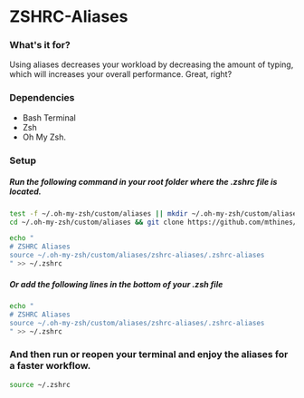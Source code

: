 # ZSHRC-Aliases

### What's it for?
Using aliases decreases your workload by decreasing the amount of typing, which will increases your overall performance.
Great, right?

### Dependencies
- Bash Terminal
- Zsh
- Oh My Zsh.

### Setup
##### Run the following command in your root folder where the .zshrc file is located.
```bash
test -f ~/.oh-my-zsh/custom/aliases || mkdir ~/.oh-my-zsh/custom/aliases
cd ~/.oh-my-zsh/custom/aliases && git clone https://github.com/mthines/zshrc-aliases.git

echo "
# ZSHRC Aliases
source ~/.oh-my-zsh/custom/aliases/zshrc-aliases/.zshrc-aliases
" >> ~/.zshrc
```
##### Or add the following lines in the bottom of your .zsh file
```bash
echo "
# ZSHRC Aliases
source ~/.oh-my-zsh/custom/aliases/zshrc-aliases/.zshrc-aliases
" >> ~/.zshrc
```
### And then run or reopen your terminal and enjoy the aliases for a faster workflow.
```bash
source ~/.zshrc
```
